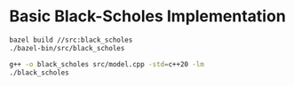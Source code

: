 # Basic Black-Scholes Implementation

```bash
bazel build //src:black_scholes
./bazel-bin/src/black_scholes
```

```bash
g++ -o black_scholes src/model.cpp -std=c++20 -lm
./black_scholes
```